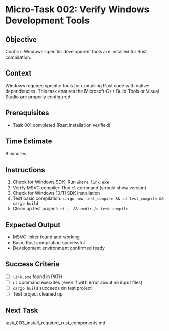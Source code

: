 # Micro-Task 002: Verify Windows Development Tools

## Objective
Confirm Windows-specific development tools are installed for Rust compilation.

## Context
Windows requires specific tools for compiling Rust code with native dependencies. This task ensures the Microsoft C++ Build Tools or Visual Studio are properly configured.

## Prerequisites
- Task 001 completed (Rust installation verified)

## Time Estimate
8 minutes

## Instructions
1. Check for Windows SDK: Run `where link.exe`
2. Verify MSVC compiler: Run `cl` command (should show version)
3. Check for Windows 10/11 SDK installation
4. Test basic compilation: `cargo new test_compile && cd test_compile && cargo build`
5. Clean up test project: `cd .. && rmdir /s test_compile`

## Expected Output
- MSVC linker found and working
- Basic Rust compilation successful
- Development environment confirmed ready

## Success Criteria
- [ ] `link.exe` found in PATH
- [ ] `cl` command executes (even if with error about no input files)
- [ ] `cargo build` succeeds on test project
- [ ] Test project cleaned up

## Next Task
task_003_install_required_rust_components.md